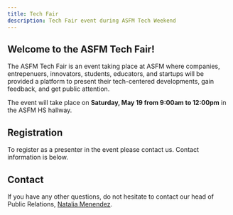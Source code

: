 ```yaml
---
title: Tech Fair
description: Tech Fair event during ASFM Tech Weekend
---
```

## Welcome to the ASFM Tech Fair!
The ASFM Tech Fair is an event taking place at ASFM where companies, entrepenuers, innovators, students, educators, and startups will be provided a platform to present their tech-centered developments, gain feedback, and get public attention.

The event will take place on **Saturday, May 19 from 9:00am to 12:00pm** in the ASFM HS hallway.

## Registration
To register as a presenter in the event please contact us. Contact information is below.

## Contact
If you have any other questions, do not hesitate to contact our head of Public Relations, [Natalia Menendez](mailto:18menendez5970@asfm.mx?subject=Hack_@ASFM).
